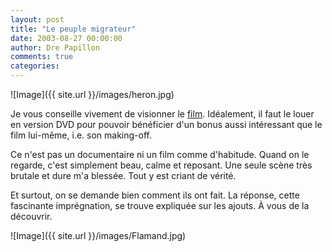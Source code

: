 ```yaml
---
layout: post
title: "Le peuple migrateur"
date: 2003-08-27 00:00:00
author: Dre Papillon
comments: true
categories: 
---
```



![Image]({{ site.url }}/images/heron.jpg)

Je vous conseille vivement de visionner le [film](http://www.peuplemigrateur.com/).  Idéalement, il faut le louer en version DVD pour pouvoir bénéficier d'un bonus aussi intéressant que le film lui-même, i.e. son making-off.

Ce n'est pas un documentaire ni un film comme d'habitude.  Quand on le regarde, c'est simplement beau, calme et reposant.  Une seule scène très brutale et dure m'a blessée.  Tout y est criant de vérité.

Et surtout, on se demande bien comment ils ont fait.  La réponse, cette fascinante imprégnation, se trouve expliquée sur les ajouts.  À vous de la découvrir.

![Image]({{ site.url }}/images/Flamand.jpg)
